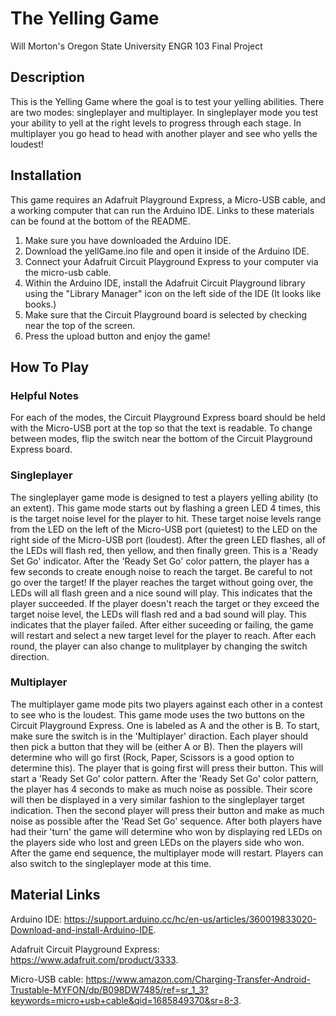 # The Yelling Game
Will Morton's Oregon State University ENGR 103 Final Project

## Description

This is the Yelling Game where the goal is to test your yelling abilities. There are two modes: singleplayer and multiplayer. In singleplayer mode you test your ability to yell at the right levels to progress through each stage. In multiplayer you go head to head with another player and see who yells the loudest!

## Installation

This game requires an Adafruit Playground Express, a Micro-USB cable, and a working computer that can run the Arduino IDE. Links to these materials can be found at the bottom of the README. 

1. Make sure you have downloaded the Arduino IDE. 
2. Download the yellGame.ino file and open it inside of the Arduino IDE. 
3. Connect your Adafruit Circuit Playground Express to your computer via the micro-usb cable.
4. Within the Arduino IDE, install the Adafruit Circuit Playground library using the "Library Manager" icon on the left side of the IDE (It looks like books.)
5. Make sure that the Circuit Playground board is selected by checking near the top of the screen. 
6. Press the upload button and enjoy the game!

## How To Play

### Helpful Notes

For each of the modes, the Circuit Playground Express board should be held with the Micro-USB port at the top so that the text is readable.
To change between modes, flip the switch near the bottom of the Circuit Playground Express board. 

### Singleplayer

The singleplayer game mode is designed to test a players yelling ability (to an extent). 
This game mode starts out by flashing a green LED 4 times, this is the target noise level for the player to hit. 
These target noise levels range from the LED on the left of the Micro-USB port (quietest) to the LED on the right side of the Micro-USB port (loudest). 
After the green LED flashes, all of the LEDs will flash red, then yellow, and then finally green. This is a 'Ready Set Go' indicator. 
After the 'Ready Set Go' color pattern, the player has a few seconds to create enough noise to reach the target. Be careful to not go over the target!
If the player reaches the target without going over, the LEDs will all flash green and a nice sound will play. This indicates that the player succeeded. 
If the player doesn't reach the target or they exceed the target noise level, the LEDs will flash red and a bad sound will play. This indicates that the player failed. 
After either suceeding or failing, the game will restart and select a new target level for the player to reach.
After each round, the player can also change to mulitplayer by changing the switch direction. 

### Multiplayer

The multiplayer game mode pits two players against each other in a contest to see who is the loudest.
This game mode uses the two buttons on the Circuit Playground Express. One is labeled as A and the other is B.
To start, make sure the switch is in the 'Multiplayer' diraction. 
Each player should then pick a button that they will be (either A or B). 
Then the players will determine who will go first (Rock, Paper, Scissors is a good option to determine this). 
The player that is going first will press their button. This will start a 'Ready Set Go' color pattern. 
After the 'Ready Set Go' color pattern, the player has 4 seconds to make as much noise as possible. 
Their score will then be displayed in a very similar fashion to the singleplayer target indication. 
Then the second player will press their button and make as much noise as possible after the 'Read Set Go' sequence. 
After both players have had their 'turn' the game will determine who won by displaying red LEDs on the players side who lost and green LEDs on the players side who won. 
After the game end sequence, the multiplayer mode will restart. Players can also switch to the singleplayer mode at this time.

## Material Links

Arduino IDE: https://support.arduino.cc/hc/en-us/articles/360019833020-Download-and-install-Arduino-IDE.

Adafruit Circuit Playground Express: https://www.adafruit.com/product/3333.

Micro-USB cable: https://www.amazon.com/Charging-Transfer-Android-Trustable-MYFON/dp/B098DW7485/ref=sr_1_3?keywords=micro+usb+cable&qid=1685849370&sr=8-3.
